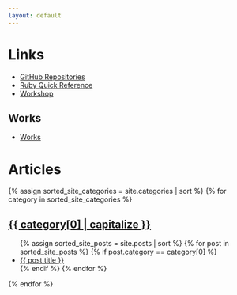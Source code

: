 ```yaml
---
layout: default
---
```


# Links

- [GitHub Repositories](https://github.com/YumaYX?tab=repositories)
- [Ruby Quick Reference](/RubyQuickReference/)
- [Workshop](/Workshop/)

## Works

- [Works](/works)

# Articles

{% assign sorted_site_categories = site.categories | sort %}
{% for category in sorted_site_categories %}
<h2 id="{{ category[0] }}"><a href="#{{ category[0] }}">{{ category[0] | capitalize }}</a></h2>
<ul>
{% assign sorted_site_posts = site.posts | sort %}
{% for post in sorted_site_posts %}
{% if post.category == category[0] %}
<li><a class="post-link" href="{{ site.baseurl }}{{ post.url }}">{{ post.title }}</a></li>
{% endif %}
{% endfor %}
</ul>
{% endfor %}

